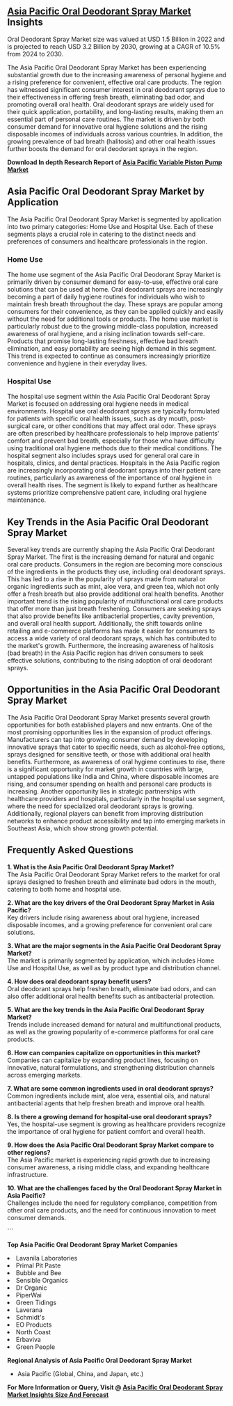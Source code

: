 <h2><a href="https://www.verifiedmarketreports.com/download-sample/?rid=385650&amp;utm_source=Github-Feb&amp;utm_medium=225" target="_blank">Asia Pacific Oral Deodorant Spray Market</a> Insights</h2><p>Oral Deodorant Spray Market size was valued at USD 1.5 Billion in 2022 and is projected to reach USD 3.2 Billion by 2030, growing at a CAGR of 10.5% from 2024 to 2030.</p><p><p>The Asia Pacific Oral Deodorant Spray Market has been experiencing substantial growth due to the increasing awareness of personal hygiene and a rising preference for convenient, effective oral care products. The region has witnessed significant consumer interest in oral deodorant sprays due to their effectiveness in offering fresh breath, eliminating bad odor, and promoting overall oral health. Oral deodorant sprays are widely used for their quick application, portability, and long-lasting results, making them an essential part of personal care routines. The market is driven by both consumer demand for innovative oral hygiene solutions and the rising disposable incomes of individuals across various countries. In addition, the growing prevalence of bad breath (halitosis) and other oral health issues further boosts the demand for oral deodorant sprays in the region. <p><strong>Download In depth Research Report of <a href="https://www.verifiedmarketreports.com/download-sample/?rid=236118&amp;utm_source=Pulse-Dec&amp;utm_medium=225" target="_blank">Asia Pacific Variable Piston Pump Market</a></strong></p></p> <h2>Asia Pacific Oral Deodorant Spray Market by Application</h2> <p>The Asia Pacific Oral Deodorant Spray Market is segmented by application into two primary categories: Home Use and Hospital Use. Each of these segments plays a crucial role in catering to the distinct needs and preferences of consumers and healthcare professionals in the region.</p> <h3>Home Use</h3> <p>The home use segment of the Asia Pacific Oral Deodorant Spray Market is primarily driven by consumer demand for easy-to-use, effective oral care solutions that can be used at home. Oral deodorant sprays are increasingly becoming a part of daily hygiene routines for individuals who wish to maintain fresh breath throughout the day. These sprays are popular among consumers for their convenience, as they can be applied quickly and easily without the need for additional tools or products. The home use market is particularly robust due to the growing middle-class population, increased awareness of oral hygiene, and a rising inclination towards self-care. Products that promise long-lasting freshness, effective bad breath elimination, and easy portability are seeing high demand in this segment. This trend is expected to continue as consumers increasingly prioritize convenience and hygiene in their everyday lives. <h3>Hospital Use</h3> <p>The hospital use segment within the Asia Pacific Oral Deodorant Spray Market is focused on addressing oral hygiene needs in medical environments. Hospital use oral deodorant sprays are typically formulated for patients with specific oral health issues, such as dry mouth, post-surgical care, or other conditions that may affect oral odor. These sprays are often prescribed by healthcare professionals to help improve patients' comfort and prevent bad breath, especially for those who have difficulty using traditional oral hygiene methods due to their medical conditions. The hospital segment also includes sprays used for general oral care in hospitals, clinics, and dental practices. Hospitals in the Asia Pacific region are increasingly incorporating oral deodorant sprays into their patient care routines, particularly as awareness of the importance of oral hygiene in overall health rises. The segment is likely to expand further as healthcare systems prioritize comprehensive patient care, including oral hygiene maintenance. <h2>Key Trends in the Asia Pacific Oral Deodorant Spray Market</h2> <p>Several key trends are currently shaping the Asia Pacific Oral Deodorant Spray Market. The first is the increasing demand for natural and organic oral care products. Consumers in the region are becoming more conscious of the ingredients in the products they use, including oral deodorant sprays. This has led to a rise in the popularity of sprays made from natural or organic ingredients such as mint, aloe vera, and green tea, which not only offer a fresh breath but also provide additional oral health benefits. Another important trend is the rising popularity of multifunctional oral care products that offer more than just breath freshening. Consumers are seeking sprays that also provide benefits like antibacterial properties, cavity prevention, and overall oral health support. Additionally, the shift towards online retailing and e-commerce platforms has made it easier for consumers to access a wide variety of oral deodorant sprays, which has contributed to the market's growth. Furthermore, the increasing awareness of halitosis (bad breath) in the Asia Pacific region has driven consumers to seek effective solutions, contributing to the rising adoption of oral deodorant sprays. <h2>Opportunities in the Asia Pacific Oral Deodorant Spray Market</h2> <p>The Asia Pacific Oral Deodorant Spray Market presents several growth opportunities for both established players and new entrants. One of the most promising opportunities lies in the expansion of product offerings. Manufacturers can tap into growing consumer demand by developing innovative sprays that cater to specific needs, such as alcohol-free options, sprays designed for sensitive teeth, or those with additional oral health benefits. Furthermore, as awareness of oral hygiene continues to rise, there is a significant opportunity for market growth in countries with large, untapped populations like India and China, where disposable incomes are rising, and consumer spending on health and personal care products is increasing. Another opportunity lies in strategic partnerships with healthcare providers and hospitals, particularly in the hospital use segment, where the need for specialized oral deodorant sprays is growing. Additionally, regional players can benefit from improving distribution networks to enhance product accessibility and tap into emerging markets in Southeast Asia, which show strong growth potential. <h2>Frequently Asked Questions</h2> <p><strong>1. What is the Asia Pacific Oral Deodorant Spray Market?</strong><br> The Asia Pacific Oral Deodorant Spray Market refers to the market for oral sprays designed to freshen breath and eliminate bad odors in the mouth, catering to both home and hospital use.</p> <p><strong>2. What are the key drivers of the Oral Deodorant Spray Market in Asia Pacific?</strong><br> Key drivers include rising awareness about oral hygiene, increased disposable incomes, and a growing preference for convenient oral care solutions.</p> <p><strong>3. What are the major segments in the Asia Pacific Oral Deodorant Spray Market?</strong><br> The market is primarily segmented by application, which includes Home Use and Hospital Use, as well as by product type and distribution channel.</p> <p><strong>4. How does oral deodorant spray benefit users?</strong><br> Oral deodorant sprays help freshen breath, eliminate bad odors, and can also offer additional oral health benefits such as antibacterial protection.</p> <p><strong>5. What are the key trends in the Asia Pacific Oral Deodorant Spray Market?</strong><br> Trends include increased demand for natural and multifunctional products, as well as the growing popularity of e-commerce platforms for oral care products.</p> <p><strong>6. How can companies capitalize on opportunities in this market?</strong><br> Companies can capitalize by expanding product lines, focusing on innovative, natural formulations, and strengthening distribution channels across emerging markets.</p> <p><strong>7. What are some common ingredients used in oral deodorant sprays?</strong><br> Common ingredients include mint, aloe vera, essential oils, and natural antibacterial agents that help freshen breath and improve oral health.</p> <p><strong>8. Is there a growing demand for hospital-use oral deodorant sprays?</strong><br> Yes, the hospital-use segment is growing as healthcare providers recognize the importance of oral hygiene for patient comfort and overall health.</p> <p><strong>9. How does the Asia Pacific Oral Deodorant Spray Market compare to other regions?</strong><br> The Asia Pacific market is experiencing rapid growth due to increasing consumer awareness, a rising middle class, and expanding healthcare infrastructure.</p> <p><strong>10. What are the challenges faced by the Oral Deodorant Spray Market in Asia Pacific?</strong><br> Challenges include the need for regulatory compliance, competition from other oral care products, and the need for continuous innovation to meet consumer demands.</p> ```</p><p><strong>Top Asia Pacific Oral Deodorant Spray Market Companies</strong></p><div data-test-id=""><p><li>Lavanila Laboratories</li><li> Primal Pit Paste</li><li> Bubble and Bee</li><li> Sensible Organics</li><li> Dr Organic</li><li> PiperWai</li><li> Green Tidings</li><li> Laverana</li><li> Schmidt's</li><li> EO Products</li><li> North Coast</li><li> Erbaviva</li><li> Green People</li></p><div><strong>Regional Analysis of&nbsp;Asia Pacific Oral Deodorant Spray Market</strong></div><ul><li dir="ltr"><p dir="ltr">Asia Pacific (Global, China, and Japan, etc.)</p></li></ul><p><strong>For More Information or Query, Visit @&nbsp;</strong><strong><a href="https://www.verifiedmarketreports.com/product/oral-deodorant-spray-market/?utm_source=Github-Feb&amp;utm_medium=225" target="_blank">Asia Pacific Oral Deodorant Spray Market Insights Size And Forecast</a></strong></p></div><h2>&nbsp;</h2><div data-test-id="">&nbsp;</div>
